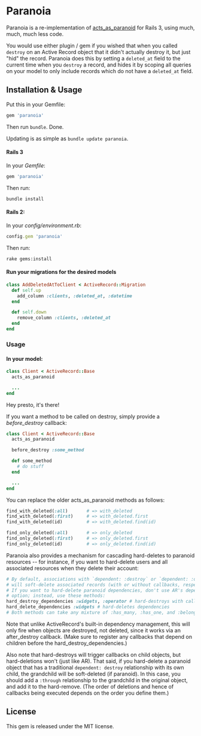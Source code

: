 # Paranoia

Paranoia is a re-implementation of [acts\_as\_paranoid](http://github.com/technoweenie/acts_as_paranoid) for Rails 3, using much, much, much less code.

You would use either plugin / gem if you wished that when you called `destroy` on an Active Record object that it didn't actually destroy it, but just "hid" the record. Paranoia does this by setting a `deleted_at` field to the current time when you `destroy` a record, and hides it by scoping all queries on your model to only include records which do not have a `deleted_at` field.

## Installation & Usage

Put this in your Gemfile:

```ruby
gem 'paranoia'
```

Then run `bundle`. Done.

Updating is as simple as `bundle update paranoia`.

#### Rails 3

In your _Gemfile_:

```ruby
gem 'paranoia'
```

Then run:

```shell
bundle install
```

#### Rails 2:

In your _config/environment.rb_:

```ruby
config.gem 'paranoia'
```

Then run:

```shell
rake gems:install
```

#### Run your migrations for the desired models

```ruby
class AddDeletedAtToClient < ActiveRecord::Migration
  def self.up
    add_column :clients, :deleted_at, :datetime
  end

  def self.down
    remove_column :clients, :deleted_at
  end
end
```

### Usage

#### In your model:

```ruby
class Client < ActiveRecord::Base
  acts_as_paranoid

  ...
end
```

Hey presto, it's there!

If you want a method to be called on destroy, simply provide a _before\_destroy_ callback:

```ruby
class Client < ActiveRecord::Base
  acts_as_paranoid

  before_destroy :some_method

  def some_method
    # do stuff
  end

  ...
end
```

You can replace the older acts_as_paranoid methods as follows:

```ruby
find_with_deleted(:all)       # => with_deleted
find_with_deleted(:first)     # => with_deleted.first
find_with_deleted(id)         # => with_deleted.find(id)

find_only_deleted(:all)       # => only_deleted
find_only_deleted(:first)     # => only_deleted.first
find_only_deleted(id)         # => only_deleted.find(id)
```

Paranoia also provides a mechanism for cascading hard-deletes to paranoid
resources -- for instance, if you want to hard-delete users and all associated
resources when they delete their account:

```ruby
# By default, associations with `dependent: :destroy` or `dependent: :delete`
# will soft-delete associated records (with or without callbacks, respectively).
# If you want to hard-delete paranoid dependencies, don't use AR's dependent
# option; instead, use these methods:
hard_destroy_dependencies :widgets, :operator # hard-destroys with callbacks
hard_delete_dependencies :widgets # hard-deletes dependencies
# Both methods can take any mixture of :has_many, :has_one, and :belongs_to.
```

Note that unlike ActiveRecord's built-in dependency management, this will only
fire when objects are destroyed, not deleted, since it works via an
after_destroy callback.  (Make sure to register any callbacks that depend on
children before the hard_destroy_dependencies.)

Also note that hard-destroys will trigger callbacks on child objects, but
hard-deletions won't (just like AR).  That said, if you hard-delete a paranoid object that has
a traditional `dependent: destroy` relationship with its own child, the
grandchild will be soft-deleted (if paranoid).  In this case, you should add a
`:through` relationship to the grandchild in the original object, and add it to
the hard-remove.  (The order of deletions and hence of callbacks being executed
depends on the order you define them.)

## License

This gem is released under the MIT license.